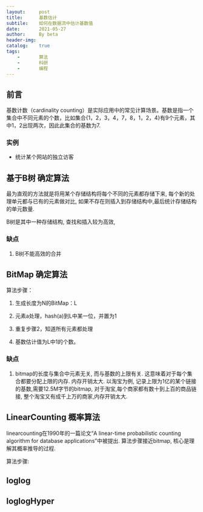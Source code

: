 ```yaml
---
layout:		post
title:		基数估计
subtile:	如何在数据流中估计基数值
date:		2021-05-27
author:		By beta
header-img:
catalog:	true
tags:
	-		算法
	-		科研
	-		编程
---
```


## 前言

基数计数（cardinality counting）是实际应用中的常见计算场景。基数是指一个集合中不同元素的个数，比如集合{1，2，3，4，7，8，1，2，4}有9个元素，其中1，2出现两次，因此此集合的基数为7.

### 实例

- 统计某个网站的独立访客

## 基于B树 确定算法

最为直观的方法就是将用某个存储结构将每个不同的元素都存储下来, 每个新的处理单元都与已有的元素做对比, 如果不存在则插入到存储结构中,最后统计存储结构的单元数量.

B树是其中一种存储结构, 查找和插入较为高效,

### 缺点

1. B树不能高效的合并

## BitMap 确定算法

算法步骤：

1. 生成长度为N的BitMap：L

2. 元素a处理，hash(a)到L中某一位，并置为1
3. 重复步骤2，知道所有元素都处理
4. 基数估计值为L中1的个数。

### 缺点

1. bitmap的长度与集合中元素无关, 而与基数的上限有关. 这意味着对于每个集合都要分配上限的内存. 内存开销太大.  以淘宝为例, 记录上限为1亿的某个链接的基数,需要12.5M字节的bitmap, 对于淘宝,每个商家都有数十到上百的商品链接, 整个淘宝又有成千上万的商家,内存开销太大.

## LinearCounting 概率算法

linearcounting在1990年的一篇论文“A linear-time probabilistic counting algorithm for database applications”中被提出. 算法步骤接近bitmap, 核心是理解其概率推导的过程.

算法步骤:

## loglog

## loglogHyper



